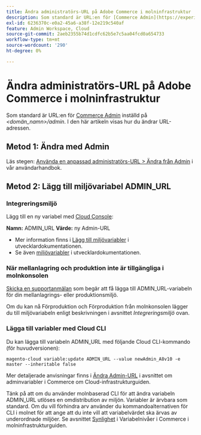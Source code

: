```yaml
---
title: Ändra administratörs-URL på Adobe Commerce i molninfrastruktur
description: Som standard är URL:en för [Commerce Admin](https://experienceleague.adobe.com/en/docs/commerce-admin/start/admin/admin) inställd på *&lt;domain\_name&gt;/admin*. I den här artikeln visas hur du ändrar URL-adressen.
exl-id: 6236370c-e0a2-45a6-a38f-12e219c540af
feature: Admin Workspace, Cloud
source-git-commit: 2aeb2355b74d1cdfc62b5e7c5aa04fcd0a654733
workflow-type: tm+mt
source-wordcount: '290'
ht-degree: 0%

---
```


# Ändra administratörs-URL på Adobe Commerce i molninfrastruktur

Som standard är URL:en för [Commerce Admin](https://experienceleague.adobe.com/docs/commerce-admin/start/admin/admin.html) inställd på *&lt;domän\_namn>/admin*. I den här artikeln visas hur du ändrar URL-adressen.

## Metod 1: Ändra med Admin

Läs stegen: [Använda en anpassad administratörs-URL > Ändra från Admin](https://experienceleague.adobe.com/docs/commerce-admin/stores-sales/site-store/store-urls.html#use-a-custom-admin-url) i vår användarhandbok.

## Metod 2: Lägg till miljövariabel ADMIN\_URL

### Integreringsmiljö

Lägg till en ny variabel med [Cloud Console](https://experienceleague.adobe.com/docs/commerce-cloud-service/user-guide/project/overview.html):

**Namn:** ADMIN\_URL **Värde:** ny Admin-URL

* Mer information finns i [Lägg till miljövariabler](https://experienceleague.adobe.com/docs/commerce-cloud-service/user-guide/project/overview.html#configure-environment) i utvecklardokumentationen.
* Se även [miljövariabler](https://experienceleague.adobe.com/docs/commerce-cloud-service/user-guide/configure/env/stage/variables-admin.html) i utvecklardokumentationen.

### När mellanlagring och produktion inte är tillgängliga i molnkonsolen

[Skicka en supportanmälan](/help/help-center-guide/help-center/magento-help-center-user-guide.md#submit-ticket) som begär att få lägga till ADMIN\_URL-variabeln för din mellanlagrings- eller produktionsmiljö.

Om du kan nå Förproduktion och Förproduktion från molnkonsolen lägger du till miljövariabeln enligt beskrivningen i avsnittet *Integreringsmiljö* ovan.

### Lägga till variabler med Cloud CLI

Du kan lägga till variabeln ADMIN\_URL med följande Cloud CLI-kommando (för huvudversionen):

`magento-cloud variable:update ADMIN_URL --value newAdmin_A8v10 -e master --inheritable false`

Mer detaljerade anvisningar finns i [Ändra Admin-URL](https://experienceleague.adobe.com/docs/commerce-cloud-service/user-guide/configure/env/stage/variables-admin.html?lang=en#change-the-admin-url) i avsnittet om adminvariabler i Commerce om Cloud-infrastrukturguiden.

Tänk på att om du använder molnbaserad CLI för att ändra variabeln ADMIN\_URL utlöses en omdistribution av miljön. Variabler är ärvbara som standard. Om du vill förhindra arv använder du kommandoalternativen för CLI i molnet för att ange att du inte vill att variabelvärdet ska ärvas av underordnade miljöer. Se avsnittet [Synlighet](https://experienceleague.adobe.com/docs/commerce-cloud-service/user-guide/configure/env/variable-levels.html#visibility) i Variabelnivåer i Commerce i molninfrastrukturguiden.
